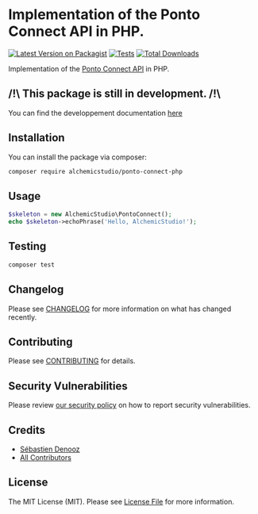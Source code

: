# Implementation of the Ponto Connect API in PHP.

[![Latest Version on Packagist](https://img.shields.io/packagist/v/alchemicstudio/ponto-connect-php.svg?style=flat-square)](https://packagist.org/packages/alchemicstudio/ponto-connect-php)
[![Tests](https://img.shields.io/github/actions/workflow/status/alchemicstudio/ponto-connect-php/run-tests.yml?branch=main&label=tests&style=flat-square)](https://github.com/alchemicstudio/ponto-connect-php/actions/workflows/run-tests.yml)
[![Total Downloads](https://img.shields.io/packagist/dt/alchemicstudio/ponto-connect-php.svg?style=flat-square)](https://packagist.org/packages/alchemicstudio/ponto-connect-php)

Implementation of the [Ponto Connect API](https://documentation.ibanity.com/ponto-connect/2/api/curl) in PHP.

## /!\ This package is still in development. /!\

You can find the developpement documentation [here](docs/developpement.md)

## Installation

You can install the package via composer:

```bash
composer require alchemicstudio/ponto-connect-php
```

## Usage

```php
$skeleton = new AlchemicStudio\PontoConnect();
echo $skeleton->echoPhrase('Hello, AlchemicStudio!');
```

## Testing

```bash
composer test
```

## Changelog

Please see [CHANGELOG](CHANGELOG.md) for more information on what has changed recently.

## Contributing

Please see [CONTRIBUTING](CONTRIBUTING.md) for details.

## Security Vulnerabilities

Please review [our security policy](SECURITY.md) on how to report security vulnerabilities.

## Credits

- [Sébastien Denooz](https://github.com/AlchemicStudio)
- [All Contributors](../../contributors)

## License

The MIT License (MIT). Please see [License File](LICENSE.md) for more information.
